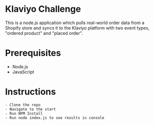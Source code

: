 # Klaviyo Challenge

  This is a node.js application which pulls real-world order data from a Shopify store and syncs it to the Klaviyo platform with two event types, "ordered product" and "placed order".

# Prerequisites

  - Node.js
  - JavaScript

  # Instructions

    - Clone the repo
    - Navigate to the start
    - Run NPM Install
    - Run node index.js to see results in console
